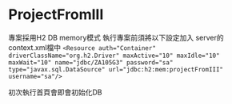# ProjectFromIII

專案採用H2 DB memory模式 執行專案前須將以下設定加入 server的context.xml檔中 
`<Resource auth="Container" driverClassName="org.h2.Driver" maxActive="10" maxIdle="10" maxWait="10" name="jdbc/ZA105G3" password="sa" type="javax.sql.DataSource" url="jdbc:h2:mem:projectFromIII" username="sa"/>`

初次執行首頁會即會初始化DB 

